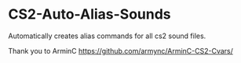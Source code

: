 # CS2-Auto-Alias-Sounds
Automatically creates alias commands for all cs2 sound files.

Thank you to ArminC https://github.com/armync/ArminC-CS2-Cvars/
